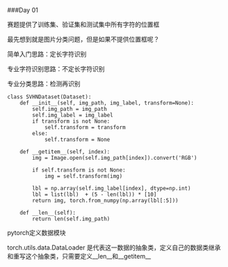 ###Day 01

赛题提供了训练集、验证集和测试集中所有字符的位置框

最先想到就是图片分类问题，但是如果不提供位置框呢？

简单入门思路：定长字符识别

专业字符识别思路：不定长字符识别

专业分类思路：检测再识别


```
class SVHNDataset(Dataset):
    def __init__(self, img_path, img_label, transform=None):
        self.img_path = img_path
        self.img_label = img_label 
        if transform is not None:
            self.transform = transform
        else:
            self.transform = None

    def __getitem__(self, index):
        img = Image.open(self.img_path[index]).convert('RGB')

        if self.transform is not None:
            img = self.transform(img)
        
        lbl = np.array(self.img_label[index], dtype=np.int)
        lbl = list(lbl)  + (5 - len(lbl)) * [10]
        return img, torch.from_numpy(np.array(lbl[:5]))

    def __len__(self):
        return len(self.img_path)
```
pytorch定义数据模块 

torch.utils.data.DataLoader 
是代表这一数据的抽象类，定义自己的数据类继承和重写这个抽象类，只需要定义__len__和__getitem__


